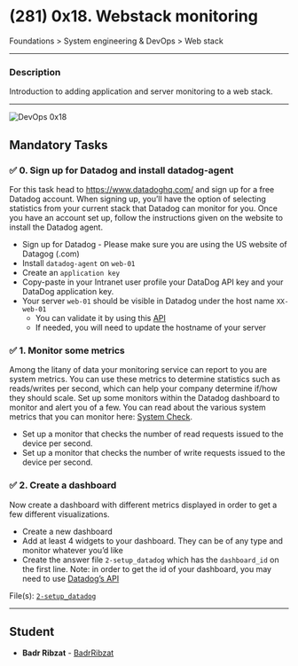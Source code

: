 # (281) 0x18. Webstack monitoring
Foundations > System engineering & DevOps > Web stack

---

### Description
Introduction to adding application and server monitoring to a web stack.

---

![DevOps 0x18](./MD_images/DO_0x18.png)

## Mandatory Tasks

### :white_check_mark: 0. Sign up for Datadog and install datadog-agent
For this task head to https://www.datadoghq.com/ and sign up for a free Datadog account. When signing up, you’ll have the option of selecting statistics from your current stack that Datadog can monitor for you. Once you have an account set up, follow the instructions given on the website to install the Datadog agent.
* Sign up for Datadog - Please make sure you are using the US website of Datagog (.com)
* Install `datadog-agent` on `web-01`
* Create an `application key`
* Copy-paste in your Intranet user profile your DataDog API key and your DataDog application key.
* Your server `web-01` should be visible in Datadog under the host name `XX-web-01`
    * You can validate it by using this [API](https://docs.datadoghq.com/api/latest/hosts/)
    * If needed, you will need to update the hostname of your server

### :white_check_mark: 1. Monitor some metrics
Among the litany of data your monitoring service can report to you are system metrics. You can use these metrics to determine statistics such as reads/writes per second, which can help your company determine if/how they should scale. Set up some monitors within the Datadog dashboard to monitor and alert you of a few. You can read about the various system metrics that you can monitor here: [System Check](https://docs.datadoghq.com/integrations/system/).
* Set up a monitor that checks the number of read requests issued to the device per second.
* Set up a monitor that checks the number of write requests issued to the device per second.

### :white_check_mark: 2. Create a dashboard
Now create a dashboard with different metrics displayed in order to get a few different visualizations.
* Create a new dashboard
* Add at least 4 widgets to your dashboard. They can be of any type and monitor whatever you’d like
* Create the answer file `2-setup_datadog` which has the `dashboard_id` on the first line. Note: in order to get the id of your dashboard, you may need to use [Datadog’s API](https://docs.datadoghq.com/api/latest/dashboards/#get-all-dashboards)

File(s): [`2-setup_datadog`](./2-setup_datadog)

---

## Student
* **Badr Ribzat** - [BadrRibzat](github.com/BadrRibzat)
